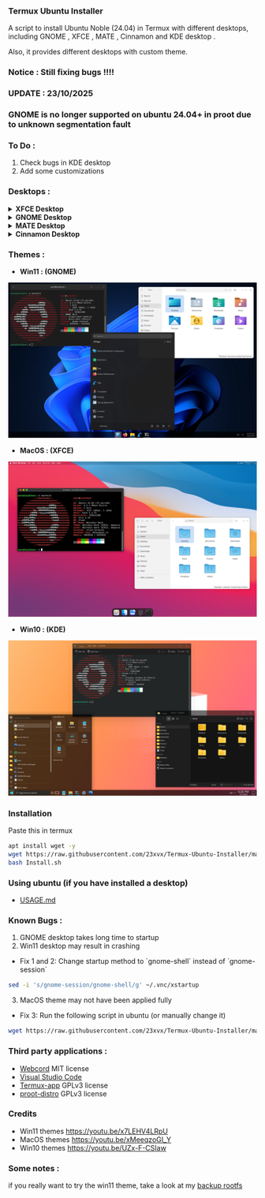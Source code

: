 ### Termux Ubuntu Installer

<p>A script to install Ubuntu Noble (24.04) in Termux with different desktops,
including GNOME , XFCE , MATE , Cinnamon and KDE desktop . </p>
<p>Also, it provides different desktops with custom theme.</p>

### Notice : Still fixing bugs !!!!

### UPDATE : 23/10/2025
### GNOME is no longer supported on ubuntu 24.04+ in proot due to unknown segmentation fault

### To Do : 
1) Check bugs in KDE desktop
2) Add some customizations

### Desktops :

<details></br>
<summary><b>XFCE Desktop</b></summary>
<p align="center"><img src="./Images/xfce.png"></p>
</details>

<details></br>
<summary><b>GNOME Desktop</b></summary>
<p align="center"><img src="./Images/gnome.png"></p>
</details>

<details></br>
<summary><b>MATE Desktop</b></summary>
<p align="center"><img src="./Images/mate.png"></p>
</details>

<details></br>
<summary><b>Cinnamon Desktop</b></summary>
<p align="center"><img src="./Images/cinnamon.png"></p>
</details>

### Themes :

- <b>Win11 : (GNOME)</b>
<p align="center"><img src="./Images/win11.png"></p>

- <b>MacOS : (XFCE)</b>
<p align="center"><img src="./Images/macos.png"></p>

- <b>Win10 : (KDE)</b>
<p align="center"><img src="./Images/win10.png"></p>

### Installation

<p> Paste this in termux </p>

```bash 
apt install wget -y 
wget https://raw.githubusercontent.com/23xvx/Termux-Ubuntu-Installer/main/Install.sh
bash Install.sh 
```

### Using ubuntu (if you have installed a desktop)
- [USAGE.md](https://github.com/23xvx/Termux-Ubuntu-Installer/blob/main/USAGE.md)

### Known Bugs :
1) GNOME desktop takes long time to startup
2) Win11 desktop may result in crashing

- <p> Fix 1 and 2: Change startup method to `gnome-shell` instead of `gnome-session` </p>

```bash
sed -i 's/gnome-session/gnome-shell/g' ~/.vnc/xstartup
```

3) MacOS theme may not have been applied fully

- <p> Fix 3: Run the following script in ubuntu (or manually change it)</p>

```bash
wget https://raw.githubusercontent.com/23xvx/Termux-Ubuntu-Installer/main/Themes/fixes/macos-theme-fix.sh
```


### Third party applications :
- [Webcord](https://github.com/SpacingBat3/WebCord) MIT license 
- [Visual Studio Code](https://code.visualstudio.com) 
- [Termux-app](https://github.com/termux/termux-app) GPLv3 license
- [proot-distro](https://github.com/termux/proot-distro) GPLv3 license

### Credits 
- Win11 themes https://youtu.be/x7LEHV4LRpU
- MacOS themes https://youtu.be/xMeeqzoGI_Y
- Win10 themes https://youtu.be/UZx-F-CSIaw

### Some notes :
if you really want to try the win11 theme, take a look at my [backup rootfs](https://github.com/23xvx/Termux-Setups/releases/tag/V1)